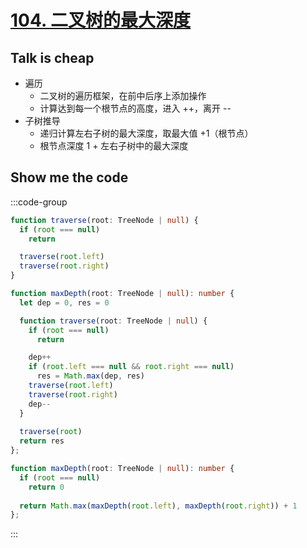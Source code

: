 # [104. 二叉树的最大深度](https://leetcode.cn/problems/maximum-depth-of-binary-tree/) <Badge type="tip" text="Easy" />

## Talk is cheap

- 遍历
  - 二叉树的遍历框架，在前中后序上添加操作
  - 计算达到每一个根节点的高度，进入 ++，离开 --
- 子树推导
  - 递归计算左右子树的最大深度，取最大值 +1（根节点）
  - 根节点深度 1 + 左右子树中的最大深度

## Show me the code

:::code-group

```ts [TS 版遍历框架]
function traverse(root: TreeNode | null) {
  if (root === null)
    return

  traverse(root.left)
  traverse(root.right)
}
```

```ts [常规]
function maxDepth(root: TreeNode | null): number {
  let dep = 0, res = 0

  function traverse(root: TreeNode | null) {
    if (root === null)
      return

    dep++
    if (root.left === null && root.right === null)
      res = Math.max(dep, res)
    traverse(root.left)
    traverse(root.right)
    dep--
  }
  
  traverse(root)
  return res
};
```

```ts [递归]
function maxDepth(root: TreeNode | null): number {
  if (root === null)
    return 0
  
  return Math.max(maxDepth(root.left), maxDepth(root.right)) + 1
};
```

:::